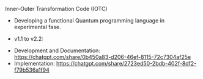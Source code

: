 Inner-Outer Transformation Code (IOTC)

- Developing a functional Quantum programming language in experimental fase.

* v1.1 to v2.2:

- Development and Documentation:    https://chatgpt.com/share/0b450a83-d206-46ef-8115-72c7304af25e
- Implementation:                   https://chatgpt.com/share/2723ed50-2bdb-402f-8df2-f79b536a1f94

